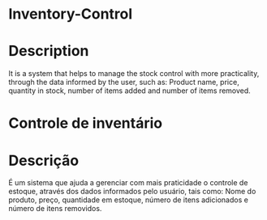 # Inventory-Control
# Description
<p>
  It is a system that helps to manage the stock control with more practicality, through the data informed by the user, such as: Product name, price, quantity in stock, number of items added and number of items removed.
</p>

# Controle de inventário
# Descrição
<p>
    É um sistema que ajuda a gerenciar com mais praticidade o controle de estoque, através dos dados informados pelo usuário, tais como: Nome do produto, preço, quantidade em estoque, número de itens adicionados e número de itens removidos.
</p>
